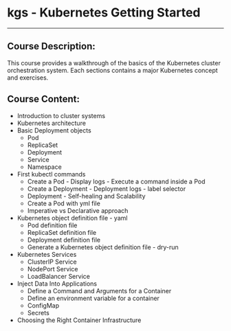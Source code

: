 # kgs - Kubernetes Getting Started

---

## Course Description:
This course provides a walkthrough of the basics of the Kubernetes cluster orchestration system. Each sections contains a major Kubernetes concept and exercises. 

## Course Content:
 - Introduction to cluster systems
 - Kubernetes architecture
 - Basic Deployment objects
   - Pod 
   - ReplicaSet
   - Deployment
   - Service
   - Namespace
 - First kubectl commands
   - Create a Pod - Display logs - Execute a command inside a Pod
   - Create a Deployment - Deployment logs - label selector
   - Deployment - Self-healing and Scalability 
   - Create a Pod with yml file
   - Imperative vs Declarative approach
 - Kubernetes object definition file - yaml
   - Pod definition file
   - ReplicaSet definition file
   - Deployment definition file
   - Generate a Kubernetes object definition file - dry-run
 - Kubernetes Services
   - ClusterIP Service
   - NodePort Service
   - LoadBalancer Service
 - Inject Data Into Applications
   - Define a Command and Arguments for a Container
   - Define an environment variable for a container
   - ConfigMap
   - Secrets
 - Choosing the Right Container Infrastructure

 
 
